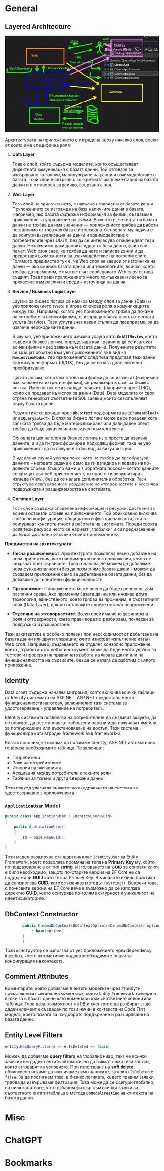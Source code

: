 # General
## Layered Architecture
![](https://github.com/GerardSh/SoftwareUniversity/blob/main/99%20Attachments/Pasted%20image%2020250319141406.png)

Архитектурата на приложението е изградена върху няколко слоя, всеки от които има специфична роля:

1. **Data Layer**

    Това е слой, който съдържа моделите, които осъществяват директната комуникация с базата данни. Той отговаря за извършване на заявки, манипулиране на данни и взаимодействие с базата. Този слой е свързан с конкретната имплементация на базата данни и е отговорен за всичко, свързано с нея.

2. **Web Layer**

	Този слой на приложението, е напълно независим от базата данни. Приложението се изгражда на база наличните данни в базата. Например, ако базата съдържа информация за филми, създаваме приложение за управление на филми. Важното е, че типът на базата данни не трябва да има значение — приложението трябва да работи независимо от това коя база е използвана. Основната му задача е да осигури визуализация на данни и взаимодействие с потребителите чрез UI/UX, без да се интересува откъде идват тези данни. Независимо дали данните идват от база данни, файл или памет, Web слоя знае, че трябва да чете и записва данни и да предоставя възможности за взаимодействие на потребителите. Голямото предимство тук е, че Web слоя не зависи от източника на данни — ако сменим базата данни или технологиите, всичко, което трябва да променим, е съответният слой, докато Web слоя остава същият. Това прави приложението много по-гъвкаво и лесно за пренасяне към различни среди и източници на данни.

3. **Service / Business Logic Layer**  

	Layer-a за бизнес логика се намира между слоя за данни (Data) и уеб приложението (Web) и играе ключова роля в комуникацията между тях. Например, когато уеб приложението трябва да покаже на потребителя всички филми, то изпраща заявка към съответната услуга (service). Тази услуга знае какви стъпки да предприеме, за да извлече необходимите данни.

	В случая, уеб приложението извиква услуга като **`GetAllMovies`**, която съдържа бизнес логика, определяща как правилно да се извлекат всички филми чрез заявка към базата данни. Получените резултати се връщат обратно към уеб приложението във вид на **`MoviesViewModel`**. Уеб приложението след това представя тези данни във визуален формат (UI/UX), без да се налага допълнително преобразуване.

	Цялата логика, свързана с това кои филми да се извлекат (например изключване на изтритите филми), се реализира в слоя за бизнес логика. Именно тук се изграждат заявките (например чрез LINQ), които се предават към слоя за данни (Data). Data моделите от своя страна генерират съответните SQL заявки, които се изпълняват върху базата данни.

	Резултатите се връщат чрез **`DbContext`** под формата на **`IEnumerable<T>`** или **`IQueryable<T>`**. В слоя за бизнес логика може да се прецени кога заявката трябва да бъде материализирана или дали даден обект трябва да бъде закачен или разкачен към контекста.

	Основната цел на слоя за бизнес логика не е просто да извлече данните, а и да ги трансформира в подходящ формат, така че уеб приложението да ги получи в готов вид за визуализация.

	В идеалния случай уеб приложението не трябва да преобразува данните – неговата задача е само да ги валидира и подаде на по-долните слоеве. Същото важи и в обратната посока – когато данните се връщат към уеб приложението, то просто ги визуализира в изгледа (View), без да се налага допълнителна обработка. Тази структура осигурява ясен разделение на отговорностите и улеснява поддръжката и разширяемостта на системата.

4. **Common Layer**  

	Този слой съдържа споделена информация и ресурси, достъпни за всички останали слоеве на приложението. Той обикновено включва глобални конфигурации, общи данни и функционалности, които осигуряват консистентност в работата на системата. Поради своята роля тези ресурси често се наричат „глобалки“ и са предназначени да бъдат достъпни от всеки слой в приложението.

**Предимства на архитектурата:**

- **Лесна разширяемост**: Архитектурата позволява лесно добавяне на нови приложения, като например конзолни приложения, които се свързват през сървисите. Това означава, че можем да добавяме нови функционалности без да променяме базата данни - можем да създадем приложение само за дебъгване на базата данни, без да добавяме допълнителни функционалности.
    
- **Преносимост**: Приложението може лесно да бъде пренесено към различни среди. Ако променим базата данни или някаква друга технология, единственото, което трябва да променим, е съответният слой (Data Layer), докато останалите слоеве остават непроменени.
    
- **Отделяне на отговорностите**: Всеки слой има ясно дефинирана роля и отговорности, което прави кода по-разбираем, по-лесен за поддръжка и разширяване.

Тази архитектура е особено полезна при необходимост от дебъгване на базата данни или други операции, които изискват изпълнение извън Web слоя. Например, създаването на отделно конзолно приложение, което да работи като дебъг инструмент, може да бъде много удобно за тестове и проверка на правилната работа на базата данни или на функционалността на сървисите, без да се налага да работим с цялото приложение.
## Identity
Data слоят съдържа начална миграция, която включва всички таблици от Identity системата на ASP.NET. 
ASP.NET предоставя много функционалности наготово, включително тази система за удостоверяване и управление на потребители.

Identity системата позволява на потребителите да създават акаунти, да се вписват, да възстановяват забравени пароли и да получават имейли за потвърждение или възстановяване на достъп. Тази система функционира като вграден framework във framework-а.

Когато посочим, че искаме да ползваме Identity, ASP.NET автоматично генерира необходимите таблици. Те включват:

- Потребители
- Роли на потребителите
- История на влизанията
- Асоциация между потребители и техните роли
- Таблици за токъни и други свързани данни

Този подход улеснява значително внедряването на система за удостоверяване в приложенията.
### `ApplicationUser` Model
```csharp
public class ApplicationUser : IdentityUser<Guid>
{
    public ApplicationUser()
    {
        Id = Guid.NewGuid();
    }
}
```

Този модел разширява стандартния клас `IdentityUser` на Entity Framework, което позволява промяна на типа на **Primary Key** му, който по подразбиране е от тип **string**. Използването на **GUID** за основен ключ е било необходимо, защото по-старите версии на EF Core не са поддържали **GUID** като тип за Primary Key. В миналото е било практика да се използва **GUID**, като се извиква методът `ToString()`. Въпреки това, с по-новите версии на EF Core вече е възможно да се използва директно **GUID**, което осигурява по-голяма сигурност и уникалност на идентификаторите.
## DbContext Constructor
```csharp
        public CinemaDbContext(DbContextOptions<CinemaDbContext> options)
            : base(options)
        {
        }
```

Този конструктор се използва от уеб приложението чрез dependency injection, което автоматично подава необходимите опции за конфигурация на контекста.
## Comment Attributes
Коментарите, които добавяме в ентити моделите чрез атрибути, представляват специални коментари, които Entity Framework третира и включва в базата данни като коментари към съответните колони или таблици. Това дава възможност на DB инженерите да разбират защо даден елемент е създаден по този начин в контекста на Code First модела, което помага за по-доброто поддържане и разширяване на базата данни.
## Entity Level Filters

```csharp
entity.HasQueryFilter(e => e.IsDeleted == false)
```

Можем да добавяме **query filters** на глобално ниво, така че всички заявки към дадено ентити автоматично да взимат само тези записи, които отговарят на условието. При използване на **soft delete**, обикновено искаме да извличаме само записите, за които `IsDeleted` е `false`. За да постигнем това, в бизнес логиката, където правим заявки, трябва да извършваме филтрация. Това може да се осигури глобално, на ниво запитване, като добавим филтър към всички заявки за съответното ентити/таблица в метода **`OnModelCreating`** на контекста на базата данни.
# Misc
# ChatGPT
# Bookmarks